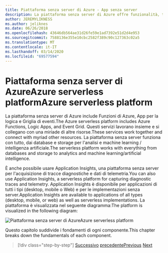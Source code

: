 ```yaml
---
title: Piattaforma senza server di Azure - App senza server
description: La piattaforma senza server di Azure offre funzionalità, tra cui codice di scalabilità istantanea attivato da eventi, pub/sub basato su cloud, orchestrazione del flusso di lavoro e altro ancora.
author: JEREMYLIKNESS
ms.author: jeliknes
ms.date: 06/26/2018
ms.openlocfilehash: 43646db564ae31d26fe59e1ad7392e51d2d4e953
ms.sourcegitcommit: 7588136e355e10cbc2582f389c90c127363c02a5
ms.translationtype: MT
ms.contentlocale: it-IT
ms.lasthandoff: 03/14/2020
ms.locfileid: "69577594"
---
```

# <a name="azure-serverless-platform"></a><span data-ttu-id="e516b-103">Piattaforma senza server di AzureAzure serverless platform</span><span class="sxs-lookup"><span data-stu-id="e516b-103">Azure serverless platform</span></span>

<span data-ttu-id="e516b-104">La piattaforma senza server di Azure include Funzioni di Azure, App per la logica e Griglia di eventi.</span><span class="sxs-lookup"><span data-stu-id="e516b-104">The Azure serverless platform includes Azure Functions, Logic Apps, and Event Grid.</span></span> <span data-ttu-id="e516b-105">Questi servizi lavorano insieme e si collegano con una miriade di altre risorse.</span><span class="sxs-lookup"><span data-stu-id="e516b-105">These services work together and connect with myriad other resources.</span></span> <span data-ttu-id="e516b-106">La piattaforma senza server funziona con tutto, dai database e storage per l'analisi e machine learning / intelligenza artificiale.</span><span class="sxs-lookup"><span data-stu-id="e516b-106">The serverless platform works with everything from databases and storage to analytics and machine learning/artificial intelligence.</span></span>

<span data-ttu-id="e516b-107">È anche possibile usare Application Insights, una piattaforma senza server per l'acquisizione di tracce diagnostiche e dati di telemetria.</span><span class="sxs-lookup"><span data-stu-id="e516b-107">You can also use Application Insights, a serverless platform for capturing diagnostic traces and telemetry.</span></span> <span data-ttu-id="e516b-108">Application Insights è disponibile per applicazioni di tutti i tipi (desktop, mobile o Web) e per le implementazioni senza server.</span><span class="sxs-lookup"><span data-stu-id="e516b-108">Application Insights are available to applications of all types (desktop, mobile, or web) as well as serverless implementations.</span></span> <span data-ttu-id="e516b-109">La piattaforma è visualizzata nel seguente diagramma:</span><span class="sxs-lookup"><span data-stu-id="e516b-109">The platform is visualized in the following diagram:</span></span>

![Piattaforma senza server di AzureAzure serverless platform](./media/azure-serverless-platform.png)

<span data-ttu-id="e516b-111">Questo capitolo suddivide i fondamenti di ogni componente.</span><span class="sxs-lookup"><span data-stu-id="e516b-111">This chapter breaks down the fundamentals of each component.</span></span>

>[!div class="step-by-step"]
><span data-ttu-id="e516b-112">[Successivo](serverless-design-examples.md)
>[precedente](azure-functions.md)</span><span class="sxs-lookup"><span data-stu-id="e516b-112">[Previous](serverless-design-examples.md)
[Next](azure-functions.md)</span></span>
